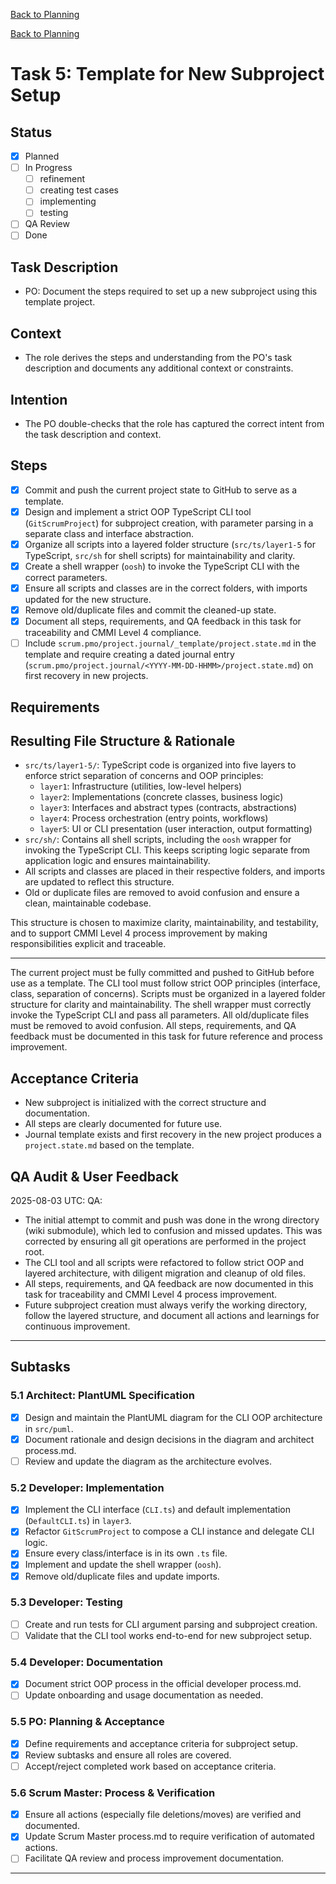 [Back to Planning](./planning.md)


[Back to Planning](../planning.md)

# Task 5: Template for New Subproject Setup

## Status
- [x] Planned
- [ ] In Progress
  - [ ] refinement
  - [ ] creating test cases
  - [ ] implementing
  - [ ] testing
- [ ] QA Review
- [ ] Done

## Task Description
- PO: Document the steps required to set up a new subproject using this template project.

## Context
- The role derives the steps and understanding from the PO's task description and documents any additional context or constraints.

## Intention
- The PO double-checks that the role has captured the correct intent from the task description and context.

## Steps
- [x] Commit and push the current project state to GitHub to serve as a template.
- [x] Design and implement a strict OOP TypeScript CLI tool (`GitScrumProject`) for subproject creation, with parameter parsing in a separate class and interface abstraction.
- [x] Organize all scripts into a layered folder structure (`src/ts/layer1-5` for TypeScript, `src/sh` for shell scripts) for maintainability and clarity.
- [x] Create a shell wrapper (`oosh`) to invoke the TypeScript CLI with the correct parameters.
- [x] Ensure all scripts and classes are in the correct folders, with imports updated for the new structure.
- [x] Remove old/duplicate files and commit the cleaned-up state.
- [x] Document all steps, requirements, and QA feedback in this task for traceability and CMMI Level 4 compliance.
- [ ] Include `scrum.pmo/project.journal/_template/project.state.md` in the template and require creating a dated journal entry (`scrum.pmo/project.journal/<YYYY-MM-DD-HHMM>/project.state.md`) on first recovery in new projects.

## Requirements

## Resulting File Structure & Rationale

- `src/ts/layer1-5/`: TypeScript code is organized into five layers to enforce strict separation of concerns and OOP principles:
  - `layer1`: Infrastructure (utilities, low-level helpers)
  - `layer2`: Implementations (concrete classes, business logic)
  - `layer3`: Interfaces and abstract types (contracts, abstractions)
  - `layer4`: Process orchestration (entry points, workflows)
  - `layer5`: UI or CLI presentation (user interaction, output formatting)
- `src/sh/`: Contains all shell scripts, including the `oosh` wrapper for invoking the TypeScript CLI. This keeps scripting logic separate from application logic and ensures maintainability.
- All scripts and classes are placed in their respective folders, and imports are updated to reflect this structure.
- Old or duplicate files are removed to avoid confusion and ensure a clean, maintainable codebase.

This structure is chosen to maximize clarity, maintainability, and testability, and to support CMMI Level 4 process improvement by making responsibilities explicit and traceable.

---
The current project must be fully committed and pushed to GitHub before use as a template.
The CLI tool must follow strict OOP principles (interface, class, separation of concerns).
Scripts must be organized in a layered folder structure for clarity and maintainability.
The shell wrapper must correctly invoke the TypeScript CLI and pass all parameters.
All old/duplicate files must be removed to avoid confusion.
All steps, requirements, and QA feedback must be documented in this task for future reference and process improvement.

## Acceptance Criteria
- New subproject is initialized with the correct structure and documentation.
- All steps are clearly documented for future use.
- Journal template exists and first recovery in the new project produces a `project.state.md` based on the template.


## QA Audit & User Feedback
2025-08-03 UTC: QA: 
- The initial attempt to commit and push was done in the wrong directory (wiki submodule), which led to confusion and missed updates. This was corrected by ensuring all git operations are performed in the project root. 
- The CLI tool and all scripts were refactored to follow strict OOP and layered architecture, with diligent migration and cleanup of old files.
- All steps, requirements, and QA feedback are now documented in this task for traceability and CMMI Level 4 process improvement. 
- Future subproject creation must always verify the working directory, follow the layered structure, and document all actions and learnings for continuous improvement.

---
## Subtasks


### 5.1 Architect: PlantUML Specification
- [x] Design and maintain the PlantUML diagram for the CLI OOP architecture in `src/puml`.
- [x] Document rationale and design decisions in the diagram and architect process.md.
- [ ] Review and update the diagram as the architecture evolves.

### 5.2 Developer: Implementation
- [x] Implement the CLI interface (`CLI.ts`) and default implementation (`DefaultCLI.ts`) in `layer3`.
- [x] Refactor `GitScrumProject` to compose a CLI instance and delegate CLI logic.
- [x] Ensure every class/interface is in its own `.ts` file.
- [x] Implement and update the shell wrapper (`oosh`).
- [x] Remove old/duplicate files and update imports.

### 5.3 Developer: Testing
- [ ] Create and run tests for CLI argument parsing and subproject creation.
- [ ] Validate that the CLI tool works end-to-end for new subproject setup.

### 5.4 Developer: Documentation
- [x] Document strict OOP process in the official developer process.md.
- [ ] Update onboarding and usage documentation as needed.

### 5.5 PO: Planning & Acceptance
- [x] Define requirements and acceptance criteria for subproject setup.
- [x] Review subtasks and ensure all roles are covered.
- [ ] Accept/reject completed work based on acceptance criteria.

### 5.6 Scrum Master: Process & Verification
- [x] Ensure all actions (especially file deletions/moves) are verified and documented.
- [x] Update Scrum Master process.md to require verification of automated actions.
- [ ] Facilitate QA review and process improvement documentation.

---
